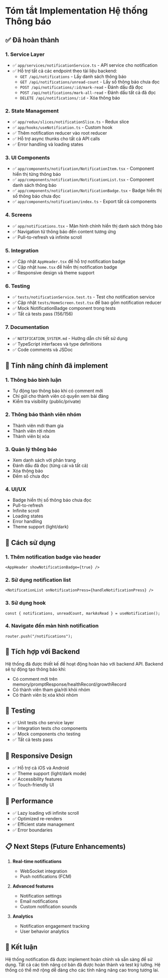 # Tóm tắt Implementation Hệ thống Thông báo

## ✅ Đã hoàn thành

### 1. **Service Layer**

- ✅ `app/services/notificationService.ts` - API service cho notification
- ✅ Hỗ trợ tất cả các endpoint theo tài liệu backend:
  - `GET /api/notifications` - Lấy danh sách thông báo
  - `GET /api/notifications/unread-count` - Lấy số thông báo chưa đọc
  - `POST /api/notifications/:id/mark-read` - Đánh dấu đã đọc
  - `POST /api/notifications/mark-all-read` - Đánh dấu tất cả đã đọc
  - `DELETE /api/notifications/:id` - Xóa thông báo

### 2. **State Management**

- ✅ `app/redux/slices/notificationSlice.ts` - Redux slice
- ✅ `app/hooks/useNotification.ts` - Custom hook
- ✅ Thêm notification reducer vào root reducer
- ✅ Hỗ trợ async thunks cho tất cả API calls
- ✅ Error handling và loading states

### 3. **UI Components**

- ✅ `app/components/notification/NotificationItem.tsx` - Component hiển thị từng thông báo
- ✅ `app/components/notification/NotificationList.tsx` - Component danh sách thông báo
- ✅ `app/components/notification/NotificationBadge.tsx` - Badge hiển thị số thông báo chưa đọc
- ✅ `app/components/notification/index.ts` - Export tất cả components

### 4. **Screens**

- ✅ `app/notifications.tsx` - Màn hình chính hiển thị danh sách thông báo
- ✅ Navigation từ thông báo đến content tương ứng
- ✅ Pull-to-refresh và infinite scroll

### 5. **Integration**

- ✅ Cập nhật `AppHeader.tsx` để hỗ trợ notification badge
- ✅ Cập nhật `home.tsx` để hiển thị notification badge
- ✅ Responsive design và theme support

### 6. **Testing**

- ✅ `tests/notificationService.test.ts` - Test cho notification service
- ✅ Cập nhật `tests/HomeScreen.test.tsx` để bao gồm notification reducer
- ✅ Mock NotificationBadge component trong tests
- ✅ Tất cả tests pass (156/156)

### 7. **Documentation**

- ✅ `NOTIFICATION_SYSTEM.md` - Hướng dẫn chi tiết sử dụng
- ✅ TypeScript interfaces và type definitions
- ✅ Code comments và JSDoc

## 🎯 **Tính năng chính đã implement**

### 1. **Thông báo bình luận**

- Tự động tạo thông báo khi có comment mới
- Chỉ gửi cho thành viên có quyền xem bài đăng
- Kiểm tra visibility (public/private)

### 2. **Thông báo thành viên nhóm**

- Thành viên mới tham gia
- Thành viên rời nhóm
- Thành viên bị xóa

### 3. **Quản lý thông báo**

- Xem danh sách với phân trang
- Đánh dấu đã đọc (từng cái và tất cả)
- Xóa thông báo
- Đếm số chưa đọc

### 4. **UI/UX**

- Badge hiển thị số thông báo chưa đọc
- Pull-to-refresh
- Infinite scroll
- Loading states
- Error handling
- Theme support (light/dark)

## 🔧 **Cách sử dụng**

### 1. **Thêm notification badge vào header**

```tsx
<AppHeader showNotificationBadge={true} />
```

### 2. **Sử dụng notification list**

```tsx
<NotificationList onNotificationPress={handleNotificationPress} />
```

### 3. **Sử dụng hook**

```tsx
const { notifications, unreadCount, markAsRead } = useNotification();
```

### 4. **Navigate đến màn hình notification**

```tsx
router.push("/notifications");
```

## 🔗 **Tích hợp với Backend**

Hệ thống đã được thiết kế để hoạt động hoàn hảo với backend API. Backend sẽ tự động tạo thông báo khi:

- Có comment mới trên memory/promptResponse/healthRecord/growthRecord
- Có thành viên tham gia/rời khỏi nhóm
- Có thành viên bị xóa khỏi nhóm

## 🧪 **Testing**

- ✅ Unit tests cho service layer
- ✅ Integration tests cho components
- ✅ Mock components cho testing
- ✅ Tất cả tests pass

## 📱 **Responsive Design**

- ✅ Hỗ trợ cả iOS và Android
- ✅ Theme support (light/dark mode)
- ✅ Accessibility features
- ✅ Touch-friendly UI

## 🚀 **Performance**

- ✅ Lazy loading với infinite scroll
- ✅ Optimized re-renders
- ✅ Efficient state management
- ✅ Error boundaries

## 📋 **Next Steps (Future Enhancements)**

1. **Real-time notifications**

   - WebSocket integration
   - Push notifications (FCM)

2. **Advanced features**

   - Notification settings
   - Email notifications
   - Custom notification sounds

3. **Analytics**
   - Notification engagement tracking
   - User behavior analytics

## 🎉 **Kết luận**

Hệ thống notification đã được implement hoàn chỉnh và sẵn sàng để sử dụng. Tất cả các tính năng cơ bản đã được hoàn thành và test kỹ lưỡng. Hệ thống có thể mở rộng dễ dàng cho các tính năng nâng cao trong tương lai.
